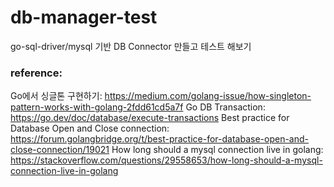 # db-manager-test

go-sql-driver/mysql 기반 DB Connector 만들고 테스트 해보기

### reference:
Go에서 싱글톤 구현하기: https://medium.com/golang-issue/how-singleton-pattern-works-with-golang-2fdd61cd5a7f
Go DB Transaction: https://go.dev/doc/database/execute-transactions
Best practice for Database Open and Close connection: https://forum.golangbridge.org/t/best-practice-for-database-open-and-close-connection/19021
How long should a mysql connection live in golang: https://stackoverflow.com/questions/29558653/how-long-should-a-mysql-connection-live-in-golang